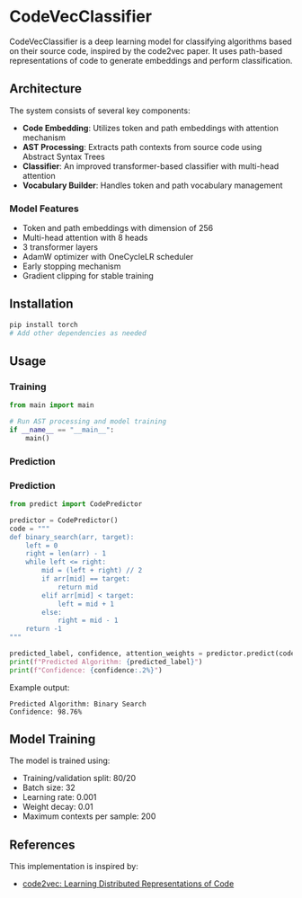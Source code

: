 # CodeVecClassifier

CodeVecClassifier is a deep learning model for classifying algorithms based on their source code, inspired by the code2vec paper. It uses path-based representations of code to generate embeddings and perform classification.

## Architecture

The system consists of several key components:

- **Code Embedding**: Utilizes token and path embeddings with attention mechanism
- **AST Processing**: Extracts path contexts from source code using Abstract Syntax Trees
- **Classifier**: An improved transformer-based classifier with multi-head attention
- **Vocabulary Builder**: Handles token and path vocabulary management

### Model Features

- Token and path embeddings with dimension of 256
- Multi-head attention with 8 heads
- 3 transformer layers
- AdamW optimizer with OneCycleLR scheduler
- Early stopping mechanism
- Gradient clipping for stable training

## Installation

```bash
pip install torch
# Add other dependencies as needed
```

## Usage

### Training

```python
from main import main

# Run AST processing and model training
if __name__ == "__main__":
    main()
```

### Prediction

### Prediction

```python
from predict import CodePredictor

predictor = CodePredictor()
code = """
def binary_search(arr, target):
    left = 0
    right = len(arr) - 1
    while left <= right:
        mid = (left + right) // 2
        if arr[mid] == target:
            return mid
        elif arr[mid] < target:
            left = mid + 1
        else:
            right = mid - 1
    return -1
"""

predicted_label, confidence, attention_weights = predictor.predict(code)
print(f"Predicted Algorithm: {predicted_label}")
print(f"Confidence: {confidence:.2%}")
```

Example output:

```
Predicted Algorithm: Binary Search
Confidence: 98.76%
```

## Model Training

The model is trained using:

- Training/validation split: 80/20
- Batch size: 32
- Learning rate: 0.001
- Weight decay: 0.01
- Maximum contexts per sample: 200

## References

This implementation is inspired by:

- [code2vec: Learning Distributed Representations of Code](https://arxiv.org/abs/1803.09473)
